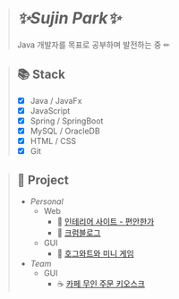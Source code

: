 > # _✨Sujin Park✨_
> Java 개발자를 목표로 공부하며 발전하는 중 ✏

> ## 📚 Stack
> - [x] Java / JavaFx
> - [x] JavaScript
> - [x] Spring / SpringBoot
> - [x] MySQL / OracleDB
> - [x] HTML / CSS
> - [x] Git


> ## 🚩 Project
> - _Personal_
>   - Web
>     - 🏡 [인테리어 사이트 - 편안한가](https://github.com/su-jp/everydaycomfort.git)
>     - 🥨 [크럼블로그](https://github.com/su-jp/crumblog.git)
>   - GUI
>     - 🏰 [호그와트와 미니 게임](https://github.com/su-jp/Hogwarts.git)
> - _Team_
>   - GUI
>     - ☕ [카페 무인 주문 키오스크](https://github.com/su-jp/cafeKiosk.git)
